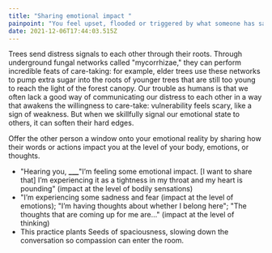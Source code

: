 ```yaml
---
title: "Sharing emotional impact "
painpoint: "You feel upset, flooded or triggered by what someone has said. "
date: 2021-12-06T17:44:03.515Z
---
```

Trees send distress signals to each other through their roots. Through underground fungal networks called "mycorrhizae," they can perform incredible feats of care-taking: for example, elder trees use these networks to pump extra sugar into the roots of younger trees that are still too young to reach the light of the forest canopy. Our trouble as humans is that we often lack a good way of communicating our distress to each other in a way that awakens the willingness to care-take: vulnerability feels scary, like a sign of weakness. But when we skillfully signal our emotional state to others, it can soften their hard edges.

Offer the other person a window onto your emotional reality by sharing how their words or actions impact you at the level of your body, emotions, or thoughts. 

* "Hearing you, **___**"I’m feeling some emotional impact. \[I want to share that] I’m experiencing it as a tightness in my throat and my heart is pounding" (impact at the level of bodily sensations)
* "I’m experiencing some sadness and fear (impact at the level of emotions); "I’m having thoughts about whether I belong here"; "The thoughts that are coming up for me are…" (impact at the level of thinking)
* This practice plants Seeds of spaciousness, slowing down the conversation so compassion can enter the room.